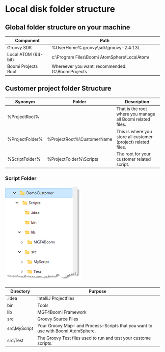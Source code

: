 # Local disk folder structure

## Global folder structure on your machine

| Component           | Path                                              |
| ------------------- | ------------------------------------------------- |
| Groovy SDK          | %UserHome%.groovy\sdk\groovy-2.4.13\\             |
| Local ATOM (64-bit) | c:\Program Files\Boomi AtomSphere\LocalAtom\\     |
| Boomi Projects Root | Whereever you want, recommended: G:\BoomiProjects |

## Customer project folder Structure

| Synonym         | Folder                     | Description                                                   |
| --------------- | -------------------------- | ------------------------------------------------------------- |
| %ProjectRoot%   |                            | That is the root where you manage all Boomi related files.    |
| %ProjectFolder% | %ProjectRoot%\CustomerName | This is where you store all customer (project) related files. |
| %ScriptFolder%  | %ProjectFolder%\Scripts    | The root for your customer related script.                    |

### Script Folder

![Untitled](<../MGF4Boomi - Groovy for Boomi bfadc9ce63764373816fa22fccd3cdc1/Getting Started 019408ce4279434d934d162b6ed03d4e/Local disk folder structure d010906aac0344bab591f7bebd243856/Untitled.png>)

| Directory    | Purpose                                                                          |
| ------------ | -------------------------------------------------------------------------------- |
| .idea        | IntelliJ Projectfiles                                                            |
| bin          | Tools                                                                            |
| lib          | MGF4Boomi Framework                                                              |
| src          | Groovy Source Files                                                              |
| src\MyScript | Your Groovy Map- and Process-Scripts that you want to use with Boomi AtomSphere. |
| src\Test     | The Groovy Test files used to run and test your custome scripts.                 |
